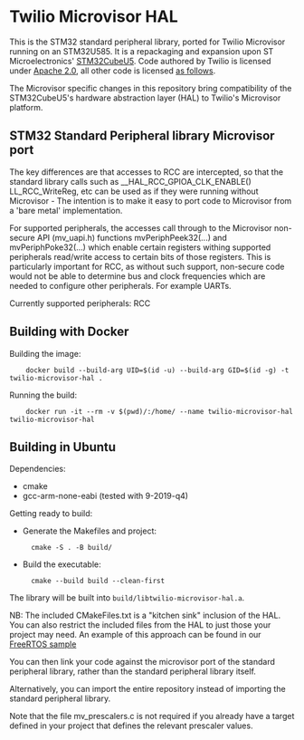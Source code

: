 # Twilio Microvisor HAL 


This is the STM32 standard peripheral library, ported for Twilio Microvisor running on an STM32U585.
It is a repackaging and expansion upon ST Microelectronics' [STM32CubeU5](https://github.com/STMicroelectronics/STM32CubeU5).
Code authored by Twilio is licensed under [Apache 2.0](LICENSE), all other code is licensed [as follows](LICENSE-STM32CubeU5.md).

The Microvisor specific changes in this repository bring compatibility of the STM32CubeU5's
hardware abstraction layer (HAL) to Twilio's Microvisor platform.

## STM32 Standard Peripheral library Microvisor port

The key differences are that accesses to RCC are intercepted, so that the standard library calls such
as __HAL_RCC_GPIOA_CLK_ENABLE() LL_RCC_WriteReg, etc can be used as if they were running without
Microvisor - The intention is to make it easy to port code to Microvisor from a 'bare metal' implementation.

For supported peripherals, the accesses call through to the Microvisor non-secure API (mv_uapi.h) functions
mvPeriphPeek32(...) and mvPeriphPoke32(...) which enable certain registers withing supported peripherals
read/write access to certain bits of those registers. This is particularly important for RCC, as without
such support, non-secure code would not be able to determine bus and clock frequencies which are needed
to configure other peripherals. For example UARTs.

Currently supported peripherals:
RCC

## Building with Docker

Building the image:

        docker build --build-arg UID=$(id -u) --build-arg GID=$(id -g) -t twilio-microvisor-hal .

Running the build:

        docker run -it --rm -v $(pwd)/:/home/ --name twilio-microvisor-hal twilio-microvisor-hal

## Building in Ubuntu

Dependencies:

- cmake
- gcc-arm-none-eabi (tested with 9-2019-q4)

Getting ready to build:

- Generate the Makefiles and project:

        cmake -S . -B build/

- Build the executable:

        cmake --build build --clean-first

The library will be built into `build/libtwilio-microvisor-hal.a`.

NB: The included CMakeFiles.txt is a "kitchen sink" inclusion of the HAL.  You can also restrict the included
files from the HAL to just those your project may need.  An example of this approach can be found in our
[FreeRTOS sample](https://github.com/twilio/twilio-microvisor-freertos/)

You can then link your code against the microvisor port of the standard peripheral library, rather
than the standard peripheral library itself.

Alternatively, you can import the entire repository instead of importing the standard peripheral library.

Note that the file mv_prescalers.c is not required if you already have a target defined in your project
that defines the relevant prescaler values.

